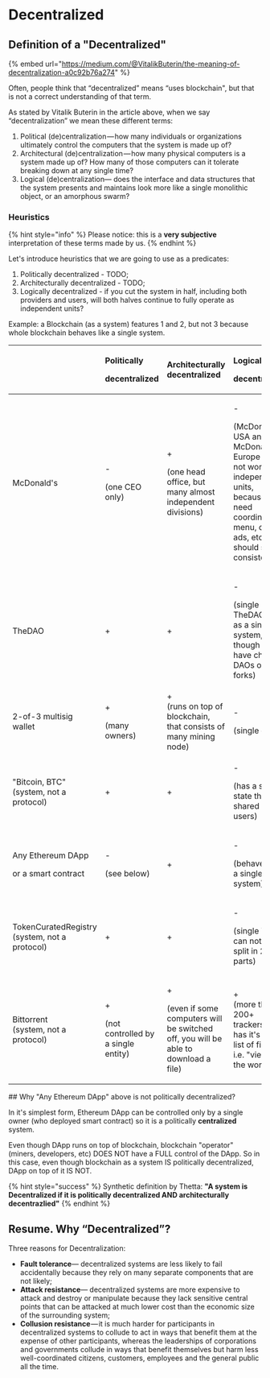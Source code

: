 # Decentralized

## Definition of a **"Decentralized"**

{% embed url="https://medium.com/@VitalikButerin/the-meaning-of-decentralization-a0c92b76a274" %}

Often, people think that “decentralized” means “uses blockchain", but that is not a correct understanding of that term.

As stated by Vitalik Buterin in the article above, when we say “decentralization” we mean these different terms:

1. Political \(de\)centralization — how many individuals or organizations ultimately control the computers that the system is made up of?
2. Architectural \(de\)centralization — how many physical computers is a system made up of? How many of those computers can it tolerate breaking down at any single time?
3. Logical \(de\)centralization— does the interface and data structures that the system presents and maintains look more like a single monolithic object, or an amorphous swarm?

### Heuristics

{% hint style="info" %}
Please notice: this is a **very subjective** interpretation of these terms made by us.
{% endhint %}

Let's introduce heuristics that we are going to use as a predicates:

1. Politically decentralized - TODO;
2. Architecturally decentralized - TODO;
3. Logically decentralized - if you cut the system in half, including both providers and users, will both halves continue to fully operate as independent units?

Example: a Blockchain \(as a system\) features 1 and 2, but not 3 because whole blockchain behaves like a single system.

<table>
  <thead>
    <tr>
      <th style="text-align:left"></th>
      <th style="text-align:left">
        <p><b>Politically</b>
        </p>
        <p><b>decentralized</b>
        </p>
      </th>
      <th style="text-align:left"><b>Architecturally<br />decentralized</b>
      </th>
      <th style="text-align:left">
        <p>Logically</p>
        <p>decentralized</p>
      </th>
    </tr>
  </thead>
  <tbody>
    <tr>
      <td style="text-align:left">McDonald's</td>
      <td style="text-align:left">
        <p>-</p>
        <p>(one CEO only)</p>
      </td>
      <td style="text-align:left">
        <p>+</p>
        <p>(one head office, but many almost independent divisions)</p>
      </td>
      <td style="text-align:left">
        <p>-</p>
        <p>(McDonald's USA and McDonald's Europe can not work as independent units,
          because they need coordination: menu, design, ads, etc should stay consistent)</p>
      </td>
    </tr>
    <tr>
      <td style="text-align:left">TheDAO</td>
      <td style="text-align:left">+</td>
      <td style="text-align:left">+</td>
      <td style="text-align:left">
        <p>-</p>
        <p>(single TheDAO acts as a single system, even though it can have child
          DAOs or forks)</p>
      </td>
    </tr>
    <tr>
      <td style="text-align:left">2-of-3 multisig wallet</td>
      <td style="text-align:left">
        <p>+</p>
        <p>(many owners)</p>
      </td>
      <td style="text-align:left">+
        <br />(runs on top of blockchain, that consists of many mining node)
        <br />
      </td>
      <td style="text-align:left">
        <p>-</p>
        <p>(single entity)</p>
      </td>
    </tr>
    <tr>
      <td style="text-align:left">"Bitcoin, BTC"
        <br />(system, not a protocol)</td>
      <td style="text-align:left">+</td>
      <td style="text-align:left">+</td>
      <td style="text-align:left">
        <p>-</p>
        <p>(has a single state that is shared by all users)</p>
      </td>
    </tr>
    <tr>
      <td style="text-align:left">
        <p>Any Ethereum DApp</p>
        <p>or a smart contract</p>
      </td>
      <td style="text-align:left">
        <p>-</p>
        <p>(see below)</p>
      </td>
      <td style="text-align:left">+</td>
      <td style="text-align:left">
        <p>-</p>
        <p>(behaves like a single system)</p>
      </td>
    </tr>
    <tr>
      <td style="text-align:left">TokenCuratedRegistry (system, not a protocol)</td>
      <td style="text-align:left">+</td>
      <td style="text-align:left">+</td>
      <td style="text-align:left">
        <p>-</p>
        <p>(single TCR can not be split in 2 parts)</p>
      </td>
    </tr>
    <tr>
      <td style="text-align:left">Bittorrent
        <br />(system, not a protocol)</td>
      <td style="text-align:left">
        <p>+</p>
        <p>(not controlled by a single entity)</p>
      </td>
      <td style="text-align:left">
        <p>+</p>
        <p>(even if some computers will be switched off, you will be able to download
          a file)</p>
      </td>
      <td style="text-align:left">+
        <br />(more than 200+ trackers each has it's own list of files, i.e. "view of
        the world")</td>
    </tr>
  </tbody>
</table>## Why "Any Ethereum DApp" above is not politically decentralized?

In it's simplest form, Ethereum DApp can be controlled only by a single owner \(who deployed smart contract\) so it is a politically **centralized** system.

Even though DApp runs on top of blockchain, blockchain "operator" \(miners, developers, etc\) DOES NOT have a FULL control of the DApp. So in this case, even though blockchain as a system IS politically decentralized, DApp on top of it IS NOT.

{% hint style="success" %}
Synthetic definition by Thetta: **"A system is Decentralized if it is politically decentralized AND architecturally decentrazlied"**
{% endhint %}

## **Resume. Why “Decentralized”?**

Three reasons for Decentralization:

* **Fault tolerance**— decentralized systems are less likely to fail accidentally because they rely on many separate components that are not likely;
* **Attack resistance**— decentralized systems are more expensive to attack and destroy or manipulate because they lack sensitive central points that can be attacked at much lower cost than the economic size of the surrounding system;
* **Collusion resistance** — it is much harder for participants in decentralized systems to collude to act in ways that benefit them at the expense of other participants, whereas the leaderships of corporations and governments collude in ways that benefit themselves but harm less well-coordinated citizens, customers, employees and the general public all the time.

